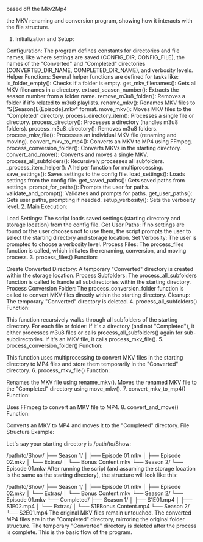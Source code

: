 based off the Mkv2Mp4

the MKV renaming and conversion program, showing how it interacts with the file structure.

1. Initialization and Setup:

Configuration: The program defines constants for directories and file names, like where settings are saved (CONFIG_DIR, CONFIG_FILE), the names of the "Converted" and "Completed" directories (CONVERTED_DIR_NAME, COMPLETED_DIR_NAME), and verbosity levels.
Helper Functions: Several helper functions are defined for tasks like:
is_folder_empty(): Checks if a folder is empty.
get_mkv_filenames(): Gets all MKV filenames in a directory.
extract_season_number(): Extracts the season number from a folder name.
remove_m3u8_folder(): Removes a folder if it's related to m3u8 playlists.
rename_mkv(): Renames MKV files to "S{Season}E{Episode}.mkv" format.
move_mkv(): Moves MKV files to the "Completed" directory.
process_directory_item(): Processes a single file or directory.
process_directory(): Processes a directory (handles m3u8 folders).
process_m3u8_directory(): Removes m3u8 folders.
process_mkv_file(): Processes an individual MKV file (renaming and moving).
convert_mkv_to_mp4(): Converts an MKV to MP4 using FFmpeg.
process_conversion_folder(): Converts MKVs in the starting directory.
convert_and_move(): Converts and moves a single MKV.
process_all_subfolders(): Recursively processes all subfolders.
_process_item_helper(): A helper function for multiprocessing.
save_settings(): Saves settings to the config file.
load_settings(): Loads settings from the config file.
get_saved_paths(): Gets saved paths from settings.
prompt_for_paths(): Prompts the user for paths.
validate_and_prompt(): Validates and prompts for paths.
get_user_paths(): Gets user paths, prompting if needed.
setup_verbosity(): Sets the verbosity level.
2. Main Execution:

Load Settings: The script loads saved settings (starting directory and storage location) from the config file.
Get User Paths: If no settings are found or the user chooses not to use them, the script prompts the user to select the starting directory and storage location.
Set Verbosity: The user is prompted to choose a verbosity level.
Process Files: The process_files function is called, which initiates the renaming, conversion, and moving process.
3. process_files() Function:

Create Converted Directory: A temporary "Converted" directory is created within the storage location.
Process Subfolders: The process_all_subfolders function is called to handle all subdirectories within the starting directory.
Process Conversion Folder: The process_conversion_folder function is called to convert MKV files directly within the starting directory.
Cleanup: The temporary "Converted" directory is deleted.
4. process_all_subfolders() Function:

This function recursively walks through all subfolders of the starting directory.
For each file or folder:
If it's a directory (and not "Completed"), it either processes m3u8 files or calls process_all_subfolders() again for sub-subdirectories.
If it's an MKV file, it calls process_mkv_file().
5. process_conversion_folder() Function:

This function uses multiprocessing to convert MKV files in the starting directory to MP4 files and store them temporarily in the "Converted" directory.
6. process_mkv_file() Function:

Renames the MKV file using rename_mkv().
Moves the renamed MKV file to the "Completed" directory using move_mkv().
7. convert_mkv_to_mp4() Function:

Uses FFmpeg to convert an MKV file to MP4.
8. convert_and_move() Function:

Converts an MKV to MP4 and moves it to the "Completed" directory.
File Structure Example:

Let's say your starting directory is /path/to/Show:

/path/to/Show/
├── Season 1/
│   ├── Episode 01.mkv
│   ├── Episode 02.mkv
│   └── Extras/
│       └── Bonus Content.mkv
└── Season 2/
    └── Episode 01.mkv
After running the script (and assuming the storage location is the same as the starting directory), the structure will look like this:

/path/to/Show/
├── Season 1/
│   ├── Episode 01.mkv
│   ├── Episode 02.mkv
│   └── Extras/
│       └── Bonus Content.mkv
└── Season 2/
    └── Episode 01.mkv
└── Completed/
    ├── Season 1/
    │   ├── S1E01.mp4
    │   ├── S1E02.mp4
    │   └── Extras/
    │       └── S1EBonus Content.mp4
    └── Season 2/
        └── S2E01.mp4
The original MKV files remain untouched. The converted MP4 files are in the "Completed" directory, mirroring the original folder structure.  The temporary "Converted" directory is deleted after the process is complete. This is the basic flow of the program. 
